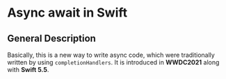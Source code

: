 # Async await in Swift

## General Description
Basically, this is a new way to write async code, which were traditionally written by using `completionHandlers`. It is introduced in **WWDC2021** along with **Swift 5.5**.

